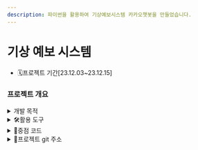 ```yaml
---
description: 파이썬을 활용하여 기상예보시스템 카카오챗봇을 만들었습니다.
---
```


# 기상 예보 시스템

* 🗓️프로젝트 기간\[23.12.03\~23.12.15]

### 프로젝트 개요

<details>

<summary>개발 목적</summary>

바쁜 현대인들을 위한 패션 코디 추천 서비스 개발

</details>

<details>

<summary>🛠활용 도구</summary>

<img src="https://img.shields.io/badge/python-3776AB?style=for-the-badge&#x26;logo=python&#x26;logoColor=white" alt="" data-size="original"> <img src="https://img.shields.io/badge/pycharm-000000?style=for-the-badge&#x26;logo=pycharm&#x26;logoColor=white" alt="" data-size="original"> <img src="https://img.shields.io/badge/github-181717?style=for-the-badge&#x26;logo=github&#x26;logoColor=white" alt="" data-size="original"> <img src="../../../.gitbook/assets/구름ide.png" alt="" data-size="line"> 
<img src="https://img.shields.io/badge/kakaotalk-FFCD00?style=for-the-badge&#x26;logo=kakaotalk&#x26;logoColor=white" alt="" data-size="original"> 
<img src="https://img.shields.io/badge/flask-000000?style=for-the-badge&#x26;logo=flask&#x26;logoColor=white" alt="" data-size="original">

</details>

<details>

<summary>📃중점 코드</summary>

카카오 맵 API를 이용하기 위한 코드 입니다.

{% code lineNumbers="true" fullWidth="false" %}
```csharp
public class KakaoAPI
{
    //주소로 검색 
    public static Locale SelectMap(string text)
    {
        // Kakao API 주소 검색을 위한 엔드포인트
        string url = "https://dapi.kakao.com/v2/local/search/address.json";
        
        // 필요한 매개변수를 사용하여 쿼리 문자열을 구성
        string query = $"{url}?analyze_type=similar&page=1&size=10&query={text}";
        
        // 인증을 위한 Kakao API 키
        string restAPIKey = "799a3031dec6472f3a94b15adf4b9b70";   
        
        // Authorization 헤더를 구성
        string Header = $"KakaoAK {restAPIKey}";
        
        // 웹 요청 생성
        WebRequest request = WebRequest.Create(query);
        request.Headers.Add("Authorization", Header);

        // 응답 획득
        WebResponse response = request.GetResponse();
        Stream stream = response.GetResponseStream();
        StreamReader reader = new StreamReader(stream, Encoding.UTF8);
        string json = reader.ReadToEnd();

        // JSON 응답을 역직렬화하기 위해 JavaScriptSerializer 사용
        JavaScriptSerializer js = new JavaScriptSerializer();
        dynamic dob = js.Deserialize<dynamic>(json);
        dynamic docs = dob["documents"][0];

        // 응답에서 관련 정보 추출
        string lname = docs["address_name"];
        double x, y;

        // road_address가 null인지 확인하고 좌표를 적절히 파싱
        if (docs["road_address"] != null)
        {
            x = double.Parse(docs["road_address"]["x"]);
            y = double.Parse(docs["road_address"]["y"]);
        }
        else
        {
            x = double.Parse(docs["x"]);
            y = double.Parse(docs["y"]);
        }

        // 추출된 정보로 새로운 Locale 객체를 생성하고 반환
        return new Locale(lname, y, x);
    }
}

```
{% endcode %}

공공데이터 포털에서 받아와 데이터그리드뷰에 표시된 데이터를 클릭하여 kakaoAPI를 이용하여 지도를 표시해주는 코드입니다.

{% code lineNumbers="true" fullWidth="false" %}
```csharp

        private void dataGridViewCellClick(object sender, DataGridViewCellEventArgs e)
{
    // DataGridView에서 선택한 행의 데이터를 GoodMatJip 객체로 변환
    GoodMatJip m = (sender as DataGridView).CurrentRow.DataBoundItem as GoodMatJip;

    // UI 컨트롤에 선택한 가게의 정보를 표시
    상호명.Text = m.상호명;
    주소.Text = m.주소;
    영업시간.Text = m.영업시간;
    메뉴.Text = m.메뉴;
    매장설명.Text = m.매장설명;
    매장전화번호.Text = m.전화번호;
    카테고리.Text = m.카테고리;
    예약가능여부.Text = m.예약가능여부;

    try
    {
        // KakaoAPI를 사용하여 주소에 대한 지도 정보를 가져옴
        Locale temp = KakaoAPI.SelectMap(m.주소);

        // 지도상의 중심을 선택한 위치로 설정
        object[] pos = new object[] { temp.Lat, temp.Lng };
        HtmlDocument hdoc = Majip_webBrowser.Document;
        hdoc.InvokeScript("setCenter", pos);
    }
    catch (Exception ex)
    {
        // 오류 발생 시 메시지 박스 표시
        MessageBox.Show(ex.Message + "_" + ex.StackTrace);
    }
}



```
{% endcode %}

대구광역시 맛집 데이터 API를 받아와서 DB에 기입하기 위한 코드입니다.

{% code lineNumbers="true" fullWidth="false" %}
```csharp
private void button1_Click(object sender, EventArgs e)
{
    // 대구시의 구 목록
    string[] matjips = new string[] { "중구", "수성구", "남구", "동구", "서구", "북구", "달서구", "달성군" };

    // 각 구에 대해 데이터를 가져오는 반복문
    for (int i = 0; i < matjips.Length; i++)
    {
        // WebClient를 사용하여 데이터를 다운로드
        using (WebClient wc = new WebClient())
        {
            // 문자열 인코딩을 UTF-8로 설정
            wc.Encoding = Encoding.UTF8;

            try
            {
                // API에서 데이터를 가져오는 URL
                string apiUrl = "https://www.daegufood.go.kr/kor/api/tasty.html?mode=json&addr=" + matjips[i];

                // JSON 형식의 데이터를 문자열로 다운로드
                string json = wc.DownloadString(apiUrl);

                // JSON 데이터를 파싱
                var jArray = JObject.Parse(json);
                var jarr = jArray["data"];
                var total = jArray["total"];

                int count = 0;

                // JSON 데이터를 Good 객체로 변환하여 List에 추가
                while (count < int.Parse(total.ToString()))
                {
                    DBHelper.insertData(jarr[count]["cnt"].ToString(),
                        jarr[count]["OPENDATA_ID"].ToString(),
                        jarr[count]["GNG_CS"].ToString(),
                        jarr[count]["FD_CS"].ToString(),
                        jarr[count]["BZ_NM"].ToString(),
                        jarr[count]["TLNO"].ToString(),
                        jarr[count]["MBZ_HR"].ToString(),
                        jarr[count]["PKPL"].ToString(),
                        jarr[count]["HP"].ToString(),
                        jarr[count]["BKN_YN"].ToString(),
                        jarr[count]["INFN_FCL"].ToString(),
                        jarr[count]["MNU"].ToString(),
                        jarr[count]["SMPL_DESC"].ToString(),
                        jarr[count]["SEAT_CNT"].ToString(),
                        jarr[count]["SBW"].ToString(),
                        jarr[count]["PSB_FRN"].ToString(),
                        jarr[count]["BUS"].ToString(),
                        jarr[count]["BRFT_YN"].ToString(),
                        jarr[count]["DSSRT_YN"].ToString());
                    count++;
                }
            }
            catch (Exception ex)
            {
                // 예외 처리: 로깅이나 사용자에게 알림 등을 추가할 수 있음
                Console.WriteLine("데이터 가져오기 또는 파싱 오류: " + ex.Message);
            }
        }
    }
}

      


```
{% endcode %}

</details>

<details>

<summary>📕프로젝트 git 주소</summary>

[https://github.com/jks92-bb/pyproject](https://github.com/jks92-bb/pyproject)

</details>
